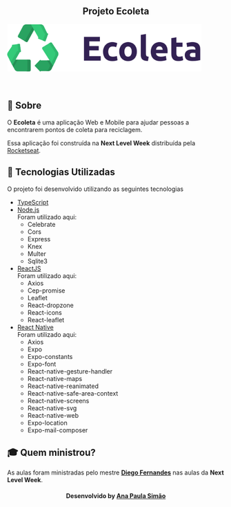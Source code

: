 <h3 align="center">
    <h2 align="center">Projeto Ecoleta</h2> 
    <img alt="Logo" title="#logo" width="450px" src="https://github.com/apsimao/NextLevelWeek-01/blob/master/logoEcoleta.png?raw=true">
    <br><br>
    <br>
</h3>

<a id="sobre"></a>

## :bookmark: Sobre

O <strong>Ecoleta</strong> é uma aplicação Web e Mobile para ajudar pessoas a encontrarem pontos de coleta para reciclagem.

Essa aplicação foi construída na <strong>Next Level Week</strong> distribuída pela [Rocketseat](https://rocketseat.com.br/). 

<a id="tecnologias-utilizadas"></a>

## :rocket: Tecnologias Utilizadas

O projeto foi desenvolvido utilizando as seguintes tecnologias

- [TypeScript](https://www.typescriptlang.org/)
- [Node.js](https://nodejs.org/en/)<br>
  Foram utilizado aqui:
  - Celebrate
  - Cors
  - Express
  - Knex
  - Multer
  - Sqlite3
- [ReactJS](https://reactjs.org/)<br>
Foram utilizado aqui:
  - Axios
  - Cep-promise
  - Leaflet
  - React-dropzone
  - React-icons
  - React-leaflet
- [React Native](https://reactnative.dev/) <br>
Foram utilizado aqui:
  - Axios
  - Expo
  - Expo-constants
  - Expo-font
  - React-native-gesture-handler
  - React-native-maps
  - React-native-reanimated
  - React-native-safe-area-context
  - React-native-screens
  - React-native-svg
  - React-native-web
  - Expo-location
  - Expo-mail-composer

<a id="layout"></a>


## :mortar_board: Quem ministrou?

As aulas foram ministradas pelo mestre **[Diego Fernandes](https://github.com/diego3g)** nas aulas da **Next Level Week**.


<h4 align="center">
    Desenvolvido by <a href="https://www.linkedin.com/in/ana-simao-01061981/" target="_blank">Ana Paula Simão</a>
</h4>
